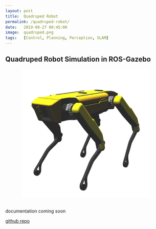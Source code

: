 ```yaml
---
layout: post
title:  Quadruped Robot
permalink: /quadruped-robot/
date:   2019-08-27 08:45:00
image:  quadruped.png
tags:   [Control, Planning, Perception, SLAM]
---
```

## Quadruped Robot Simulation in ROS-Gazebo

<center><img src="/img/quadruped.png" alt="Robot Dog" height="400" width="400"></center>
<br>

documentation coming soon

[github repo](https://github.com/ashwath-karthikeyan/quadruped-robot.git)